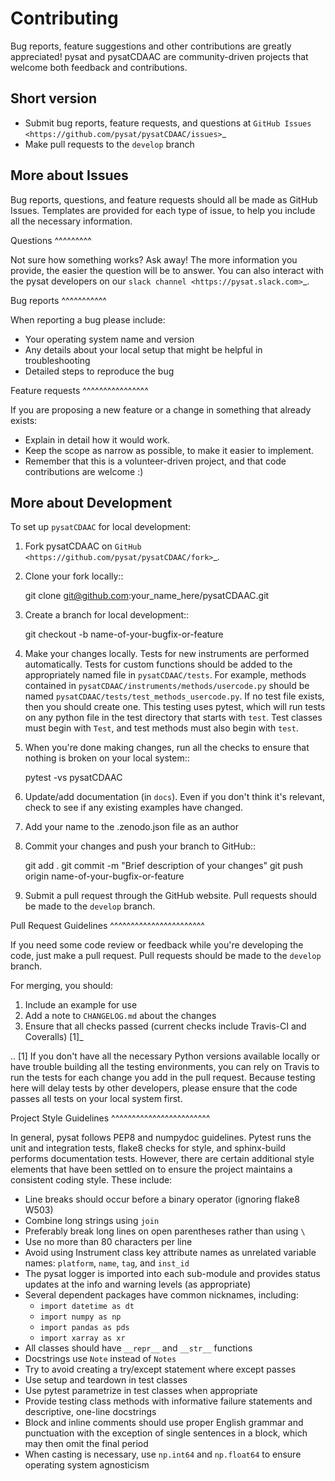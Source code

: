 Contributing
============

Bug reports, feature suggestions and other contributions are greatly
appreciated!  pysat and pysatCDAAC are community-driven projects that
welcome both feedback and contributions.

Short version
-------------

* Submit bug reports, feature requests, and questions at
`GitHub Issues <https://github.com/pysat/pysatCDAAC/issues>`_
* Make pull requests to the ``develop`` branch

More about Issues
-----------------

Bug reports, questions, and feature requests should all be made as GitHub
Issues.  Templates are provided for each type of issue, to help you include
all the necessary information.

Questions
^^^^^^^^^

Not sure how something works?  Ask away!  The more information you provide, the
easier the question will be to answer.  You can also interact with the pysat
developers on our `slack channel <https://pysat.slack.com>`_.  

Bug reports
^^^^^^^^^^^

When reporting a bug please include:

* Your operating system name and version
* Any details about your local setup that might be helpful in troubleshooting
* Detailed steps to reproduce the bug

Feature requests
^^^^^^^^^^^^^^^^

If you are proposing a new feature or a change in something that already exists:

* Explain in detail how it would work.
* Keep the scope as narrow as possible, to make it easier to implement.
* Remember that this is a volunteer-driven project, and that code contributions
  are welcome :)

More about Development
----------------------

To set up `pysatCDAAC` for local development:

1. Fork pysatCDAAC on
   `GitHub <https://github.com/pysat/pysatCDAAC/fork>`_.
2. Clone your fork locally::

    git clone git@github.com:your_name_here/pysatCDAAC.git

3. Create a branch for local development::

    git checkout -b name-of-your-bugfix-or-feature

4. Make your changes locally. Tests for new instruments are performed
   automatically.  Tests for custom functions should be added to the
   appropriately named file in ``pysatCDAAC/tests``.  For example,
   methods contained in ``pysatCDAAC/instruments/methods/usercode.py``
   should be named ``pysatCDAAC/tests/test_methods_usercode.py``.  If no test
   file exists, then you should create one.  This testing uses pytest, which
   will run tests on any python file in the test directory that starts with
   ``test``.  Test classes must begin with ``Test``, and test methods must also
   begin with ``test``.

5. When you're done making changes, run all the checks to ensure that nothing
   is broken on your local system::

    pytest -vs pysatCDAAC

6. Update/add documentation (in ``docs``).  Even if you don't think it's
   relevant, check to see if any existing examples have changed.

7. Add your name to the .zenodo.json file as an author

8. Commit your changes and push your branch to GitHub::

    git add .
    git commit -m "Brief description of your changes"
    git push origin name-of-your-bugfix-or-feature

9. Submit a pull request through the GitHub website. Pull requests should be
   made to the ``develop`` branch.

Pull Request Guidelines
^^^^^^^^^^^^^^^^^^^^^^^

If you need some code review or feedback while you're developing the code, just
make a pull request. Pull requests should be made to the ``develop`` branch.

For merging, you should:

1. Include an example for use
2. Add a note to ``CHANGELOG.md`` about the changes
3. Ensure that all checks passed (current checks include Travis-CI
   and Coveralls) [1]_

.. [1] If you don't have all the necessary Python versions available locally or
       have trouble building all the testing environments, you can rely on
       Travis to run the tests for each change you add in the pull request.
       Because testing here will delay tests by other developers, please ensure
       that the code passes all tests on your local system first.

Project Style Guidelines
^^^^^^^^^^^^^^^^^^^^^^^^

In general, pysat follows PEP8 and numpydoc guidelines.  Pytest runs the unit
and integration tests, flake8 checks for style, and sphinx-build performs
documentation tests.  However, there are certain additional style elements that
have been settled on to ensure the project maintains a consistent coding style.
These include:

* Line breaks should occur before a binary operator (ignoring flake8 W503)
* Combine long strings using `join`
* Preferably break long lines on open parentheses rather than using `\`
* Use no more than 80 characters per line
* Avoid using Instrument class key attribute names as unrelated variable names:
  `platform`, `name`, `tag`, and `inst_id`
* The pysat logger is imported into each sub-module and provides status updates
  at the info and warning levels (as appropriate)
* Several dependent packages have common nicknames, including:
  * `import datetime as dt`
  * `import numpy as np`
  * `import pandas as pds`
  * `import xarray as xr`
* All classes should have `__repr__` and `__str__` functions
* Docstrings use `Note` instead of `Notes`
* Try to avoid creating a try/except statement where except passes
* Use setup and teardown in test classes
* Use pytest parametrize in test classes when appropriate
* Provide testing class methods with informative failure statements and
  descriptive, one-line docstrings
* Block and inline comments should use proper English grammar and punctuation
  with the exception of single sentences in a block, which may then omit the
  final period
* When casting is necessary, use `np.int64` and `np.float64` to ensure operating 
   system agnosticism

